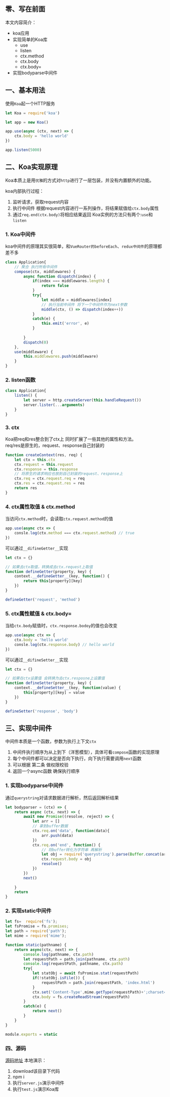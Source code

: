 

## 零、写在前面
本文内容简介：
- koa应用
- 实现简单的Koa库
  - use
  - listen
  - ctx.method
  - ctx.body
  - ctx.body=
- 实现bodyparse中间件

## 一、基本用法
使用`Koa`起一个HTTP服务
```js
let Koa = require('koa')

let app = new Koa()

app.use(async (ctx, next) => {
    ctx.body = 'hello world'
})

app.listen(5000)
```
## 二、Koa实现原理
Koa本质上是用`优雅`的方式对`http`进行了一层包装，并没有内置额外的功能。  

koa内部执行过程：
1. 监听请求，获取request内容
2. 执行中间件 根据request内容进行一系列操作，将结果赋值给`ctx.body`属性
3. 通过`req.end(ctx.body)`将相应结果返回
Koa实例的方法只有两个:`use`和`listen`
### 1. Koa中间件
koa中间件的原理其实很简单，和`VueRouter的beforeEach`、`redux中间件`的原理都差不多
```js
class Application{
    // 聚合 执行所有中间件
    compose(ctx, middlewares) {
        async function dispatch(index) {
            if(index === middlewares.length) {
                return false
            }
            try{
                let middle = middlewares[index]
                // 执行当前中间件 将下一个中间件作为next参数
                middle(ctx, () => dispatch(index++))
            }
            catch(e) {
                this.emit('error', e)
            }
            
        }
        dispatch(0)
    },
    use(middleware) {
        this.middlewares.push(middleware)
    }
}
```
### 2. listen函数
```js
class Application{
    listen() {
        let server = http.createServer(this.handleRequest())
        server.lister(...arguments)
    }
}
```
### 3. ctx
Koa把req和res整合到了ctx上 同时扩展了一些其他的属性和方法。  
req/res是原生的，request、response自己封装的
```js
function createContext(res, req) {
    let ctx = this.ctx
    ctx.request = this.request
    ctx.response = this.response
    // 将原生的请求响应也放到自己封装的request、response上
    ctx.req = ctx.request.req = req
    ctx.res = ctx.request.res = res
    return res
}
```
### 4. ctx属性取值 & ctx.method
当访问`ctx.method`时，会读取`ctx.request.method`的值
```js
app.use(async ctx => {
    consle.log(ctx.method === ctx.request.method) // true
})
```
可以通过`__difineGetter__`实现
```js
let ctx = {}

// 如果去ctx取值，转换成去ctx.request上取值
function defineGetter(property, key) {
    context.__defineGetter__(key, function() {
        return this[property][key]
    })
}

defineGetter('request', 'method')
```
### 5. ctx属性赋值 & ctx.body=
当给`ctx.body`赋值时，`ctx.response.bodoy`的值也会改变
```js
app.use(async ctx => {
    ctx.body = 'hello world'
    consle.log(ctx.response.body) // hello world
})
```
可以通过`__difineSetter__`实现
```js
let ctx = {}

// 如果在ctx设置值 会转换为去ctx.resposne上设置值
function defineSetter(property, key) {
    context.__defineSetter__(key, function(value) {
        this[property][key] = value
    })
}

defineSetter('response', 'body')
```
## 三、实现中间件
中间件本质是一个函数，参数为执行上下文`ctx`
1. 中间件执行顺序为从上到下（洋葱模型），具体可看`compose`函数的实现原理
2. 每个中间件都可以决定是否向下执行，向下执行需要调用`next`函数
3. 可以根据 第二条 做权限校验
4. 返回一个async函数 确保执行顺序

### 1. 实现bodyparse中间件
通过`querystring`对请求数据进行解析，然后返回解析结果
```js
let bodyparser = (ctx) => {
    return async (ctx, next) => {
        await new Promise((resolve, reject) => {
            let arr = []
            // 拿到buffer数据
            ctx.req.on('data', function(data){
                arr.push(data)
            })
            ctx.req.on('end', function() {
                // 将buffer转化为字符串 再解析
                let obj = require('querystring').parse(Buffer.concat(arr).toString())
                ctx.request.body = obj
                resolve()
            })
        })
        next()
        
    }
    return 
}
```
### 2. 实现static中间件
```js
let fs=  require('fs');
let fsPromise = fs.promises;
let path = require('path');
let mime = require('mime');

function static(pathname) {
    return async(ctx, next) => {
        console.log(pathname, ctx.path)
        let requestPath = path.join(pathname, ctx.path)
        console.log(requestPath, pathname, ctx.path)
        try{
            let statObj = await fsPromise.stat(requestPath)
            if(!statObj.isFile()) {
                requestPath = path.join(requestPath, 'index.html')
            }
            ctx.set('Content-Type',mime.getType(requestPath)+';charset=utf8')
            ctx.body = fs.createReadStream(requestPath)
        }
        catch(e) {
            return next()
        }
    }
}

module.exports = static
```
### 四、源码
[源码地址](https://github.com/pluckychuang/blog/tree/master/3node/koa)
本地演示：
1. download该目录下代码
2. npm i
3. 执行`server.js`演示中间件
4. 执行`test.js`演示Koa库

